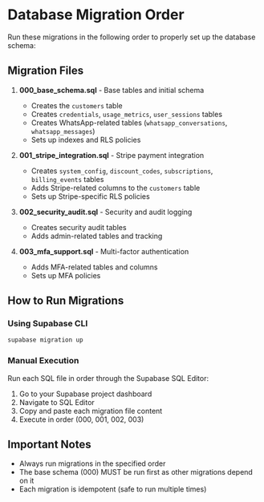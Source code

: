 # Database Migration Order

Run these migrations in the following order to properly set up the database schema:

## Migration Files

1. **000_base_schema.sql** - Base tables and initial schema
   - Creates the `customers` table
   - Creates `credentials`, `usage_metrics`, `user_sessions` tables
   - Creates WhatsApp-related tables (`whatsapp_conversations`, `whatsapp_messages`)
   - Sets up indexes and RLS policies

2. **001_stripe_integration.sql** - Stripe payment integration
   - Creates `system_config`, `discount_codes`, `subscriptions`, `billing_events` tables
   - Adds Stripe-related columns to the `customers` table
   - Sets up Stripe-specific RLS policies

3. **002_security_audit.sql** - Security and audit logging
   - Creates security audit tables
   - Adds admin-related tables and tracking

4. **003_mfa_support.sql** - Multi-factor authentication
   - Adds MFA-related tables and columns
   - Sets up MFA policies

## How to Run Migrations

### Using Supabase CLI
```bash
supabase migration up
```

### Manual Execution
Run each SQL file in order through the Supabase SQL Editor:
1. Go to your Supabase project dashboard
2. Navigate to SQL Editor
3. Copy and paste each migration file content
4. Execute in order (000, 001, 002, 003)

## Important Notes
- Always run migrations in the specified order
- The base schema (000) MUST be run first as other migrations depend on it
- Each migration is idempotent (safe to run multiple times)